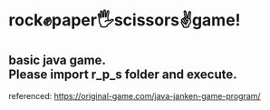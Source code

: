 # rock✊paper🖐scissors✌game!  
basic java game.  
Please import r_p_s folder and execute.  
---
referenced: https://original-game.com/java-janken-game-program/
